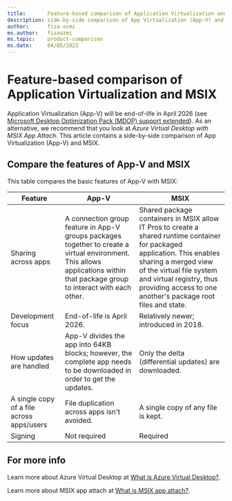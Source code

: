 ```yaml
---
title:       Feature-based comparison of Application Virtualization and MSIX
description: side-by-side comparison of App Virtualization (App-V) and MSIX 
author:      fiza-azmi
ms.author:   fizaazmi
ms.topic:    product-comparison
ms.date:     04/05/2023
---
```


# Feature-based comparison of Application Virtualization and MSIX

Application Virtualization (App-V) will be end-of-life in April 2026 (see [Microsoft Desktop Optimization Pack (MDOP) support extended](/lifecycle/announcements/mdop-extended)). As an alternative, we recommend that you look at *Azure Virtual Desktop with MSIX App Attach*. This article contains a side-by-side comparison of App Virtualization (App-V) and MSIX.

## Compare the features of App-V and MSIX

This table compares the basic features of App-V with MSIX:

|Feature|App-V|MSIX|
| -------- | -------- | -------- |
|Sharing across apps |A connection group feature in App-V groups packages together to create a virtual environment. This allows applications within that package group to interact with each other.|Shared package containers in MSIX allow IT Pros to create a shared runtime container for packaged application. This enables sharing a merged view of the virtual file system and virtual registry, thus providing access to one another's package root files and state. |
|Development focus |End-of-life is April 2026.|Relatively newer; introduced in 2018.|
|How updates are handled |App-V divides the app into 64KB blocks; however, the complete app needs to be downloaded in order to get the updates.|Only the delta (differential updates) are downloaded. |
|A single copy of a file across apps/users |File duplication across apps isn't avoided. |A single copy of any file is kept.|
|Signing |Not required|Required|

## For more info

Learn more about Azure Virtual Desktop at [What is Azure Virtual Desktop?](/azure/virtual-desktop/overview).

Learn more about MSIX app attach at [What is MSIX app attach?](/azure/virtual-desktop/what-is-app-attach).
